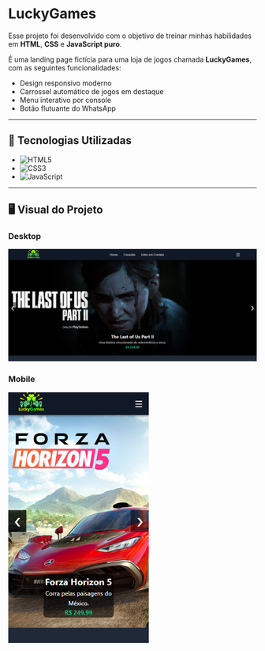 # LuckyGames

Esse projeto foi desenvolvido com o objetivo de treinar minhas habilidades em **HTML**, **CSS** e **JavaScript puro**.

É uma landing page fictícia para uma loja de jogos chamada **LuckyGames**, com as seguintes funcionalidades:
- Design responsivo moderno
- Carrossel automático de jogos em destaque
- Menu interativo por console
- Botão flutuante do WhatsApp

---

## 🧰 Tecnologias Utilizadas

- ![HTML5](https://img.shields.io/badge/HTML5-E34F26?style=for-the-badge&logo=html5&logoColor=white )
- ![CSS3](https://img.shields.io/badge/CSS3-1572B6?style=for-the-badge&logo=css3&logoColor=white )
- ![JavaScript](https://img.shields.io/badge/JavaScript-323330?style=for-the-badge&logo=javascript&logoColor=F7DF1E )

---

## 🖥️ Visual do Projeto

### Desktop

![LuckyGames - Versão Desktop](https://raw.githubusercontent.com/luchs8/Lucky-Games/main/img/LuckygamesDesktop.png )

### Mobile

![LuckyGames - Versão Mobile](https://raw.githubusercontent.com/luchs8/Lucky-Games/main/img/LuckyGamesMobile2.png?v=1 )